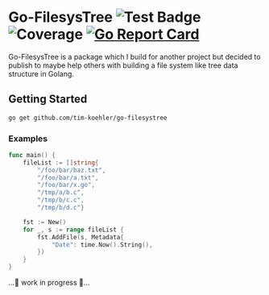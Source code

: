 # Go-FilesysTree ![Test Badge](https://github.com/tim-koehler/go-filesystree/workflows/Tests/badge.svg) ![Coverage](https://github.com/tim-koehler/go-filesystree/coverage_badge.png) [![Go Report Card](https://goreportcard.com/badge/github.com/tim-koehler/go-filesystree)](https://goreportcard.com/report/github.com/tim-koehler/go-filesystree)
  
Go-FilesysTree is a package which I build for another project but decided to publish to maybe help others with building a file system like
tree data structure in Golang.

## Getting Started

```bash
go get github.com/tim-koehler/go-filesystree
```

### Examples

```go
func main() {
    fileList := []string{
        "/foo/bar/baz.txt",
        "/foo/bar/a.txt",
        "/foo/bar/x.go",
        "/tmp/a/b.c",
        "/tmp/b/c.c",
        "/tmp/b/d.c"}

    fst := New()
    for _, s := range fileList {
        fst.AddFile(s, Metadata{
            "Date": time.Now().String(),
        })
    }
}
```

...🚧 work in progress 🚧... 
